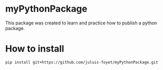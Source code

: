 # myPythonPackage

This package was created to learn and practice how to publish a python package.

# How to install

`pip install git+https://github.com/juluis-foyet/myPythonPackage.git`